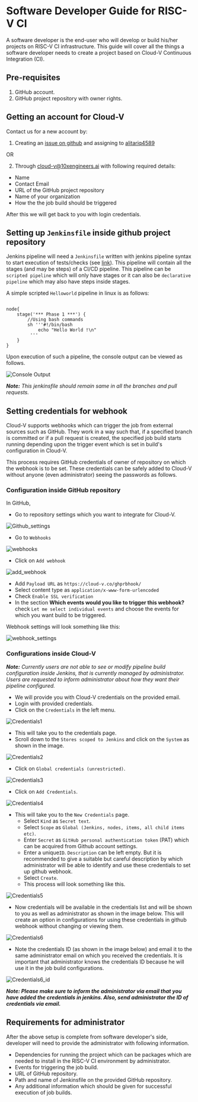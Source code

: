 # Software Developer Guide for RISC-V CI

A software developer is the end-user who will develop or build his/her projects on RISC-V CI infrastructure. This guide will cover all the things a software developer needs to create a project based on Cloud-V Continuous Integration (CI).  

## Pre-requisites

1. GitHub account.
2. GitHub project repository with owner rights.

## Getting an account for Cloud-V

Contact us for a new account by:  

1. Creating an [issue on github](<https://github.com/10x-Engineers/riscv-ci-partners/issues/new>) and assigning to [alitariq4589](<https://github.com/alitariq4589>)

OR

2. Through [cloud-v@10xengineers.ai](mailto:cloud-v@10xengineers.ai) with following required details:

- Name
- Contact Email
- URL of the GitHub project repository
- Name of your organization
- How the the job build should be triggered

After this we will get back to you with login credentials.

## Setting up `Jenkinsfile` inside github project repository

Jenkins pipeline will need a `Jenkinsfile` written with jenkins pipeline syntax to start execution of tests/checks (see [link](https://www.jenkins.io/doc/book/pipeline/syntax/)). This pipeline will contain all the stages (and may be steps) of a CI/CD pipeline. This pipeline can be `scripted pipeline` which will only have stages or it can also be `declarative pipeline` which may also have steps inside stages.  

A simple scripted `Helloworld` pipeline in linux is as follows:

```shell

node{
    stage('*** Phase 1 ***') {
        //Using bash commands
        sh '''#!/bin/bash
            echo "Hello World !\n"
         '''
    }
}
```  

Upon execution of such a pipeline, the console output can be viewed as follows.  

![Console Output](<../doc_images/Console output for Hello World.png>)

_**Note:** This jenkinsfile should remain same in all the branches and pull requests._  

## Setting credentials for webhook

Cloud-V supports webhooks which can trigger the job from external sources such as GitHub. They work in a way such that, if a specified branch is committed or if a pull request is created, the specified job build starts running depending upon the trigger event which is set in build's configuration in Cloud-V.  

This process requires GitHub credentials of owner of repository on which the webhook is to be set. These credentials can be safely added to Cloud-V without anyone (even administrator) seeing the passwords as follows.

### Configuration inside GitHub repository

In GitHub,

- Go to repository settings which you want to integrate for Cloud-V.  

![Github_settings](../doc_images/repo_settings.png)

- Go to `Webhooks`  

![webhooks](../doc_images/webhooks.png)  

- Click on `Add webhook`  

![add_webhook](../doc_images/newwebhook.png)

- Add `Payload URL` as `https://cloud-v.co/ghprbhook/`  
- Select content type as `application/x-www-form-urlencoded`
- Check `Enable SSL verification`  
- In the section **Which events would you like to trigger this webhook?** check `Let me select individual events` and choose the events for which you want build to be triggered.  

Webhook settings will look something like this:

![webhook_settings](../doc_images/webhook_settings.png)  

### Configurations inside Cloud-V

_**Note:** Currently users are not able to see or modify pipeline build configuration inside Jenkins, that is currently managed by administrator. Users are requested to inform administrator about how they want their pipeline configured._

- We will provide you with Cloud-V credentials on the provided email.
- Login with provided credentials.
- Click on the `Credentials` in the left menu.  

![Credentials1](../doc_images/Credentials1.png.png)

- This will take you to the credentials page.
- Scroll down to the `Stores scoped to Jenkins` and click on the `System` as shown in the image.  

![Credentials2](../doc_images/Credentials2.png)  

- Click on `Global credentials (unrestricted)`.  

![Credentials3](../doc_images/Credentials3.png)

- Click on `Add Credentials`.  

![Credentials4](../doc_images/Credentials4.png)

- This will take you to the `New Credentials` page.
  - Select `Kind` as `Secret text`.
  - Select `Scope` as `Global (Jenkins, nodes, items, all child items etc)`.
  - Enter `Secret` as `GitHub personal authentication token` (PAT) which can be acquired from Github account settings.  
  - Enter a unique`ID`. `Description` can be left empty. But it is recommended to give a suitable but careful description by which administrator will be able to identify and use these credentials to set up github webhook.
  - Select `Create`.
  - This process will look something like this.

![Credentials5](../doc_images/Credentials5.png)  

- Now credentials will be available in the credentials list and will be shown to you as well as administrator as shown in the image below. This will create an option in configurations for using these credentials in github webhook without changing or viewing them.  

![Credentials6](../doc_images/Credentials6.png)  

- Note the credentials ID (as shown in the image below) and email it to the same administrator email on which you received the credentials. It is important that administrator knows the credentials ID because he will use it in the job build configurations.  

![Credentials6_id](../doc_images/Credentials6_id.png)  

_**Note: Please make sure to inform the administrator via email that you have added the credentials in jenkins. Also, send administrator the ID of credentials via email.**_

## Requirements for administrator

After the above setup is complete from software developer's side, developer will need to provide the administrator with following information.  

- Dependencies for running the project which can be packages which are needed to install in the RISC-V CI environment by administrator.
- Events for triggering the job build.
- URL of GitHub repository.
- Path and name of Jenkinsfile on the provided GitHub repository.
- Any additional information which should be given for successful execution of job builds.
